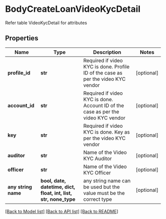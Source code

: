 # BodyCreateLoanVideoKycDetail

Refer table VideoKycDetail for attributes

## Properties
Name | Type | Description | Notes
------------ | ------------- | ------------- | -------------
**profile_id** | **str** | Required if video KYC is done. Profile ID of the case as per the video KYC vendor | [optional] 
**account_id** | **str** | Required if video KYC is done. Account ID of the case as per the video KYC vendor | [optional] 
**key** | **str** | Required if video KYC is done. Key as per the video KYC vendor | [optional] 
**auditor** | **str** | Name of the Video KYC Auditor | [optional] 
**officer** | **str** | Name of the Video KYC Officer | [optional] 
**any string name** | **bool, date, datetime, dict, float, int, list, str, none_type** | any string name can be used but the value must be the correct type | [optional]

[[Back to Model list]](../README.md#documentation-for-models) [[Back to API list]](../README.md#documentation-for-api-endpoints) [[Back to README]](../README.md)


